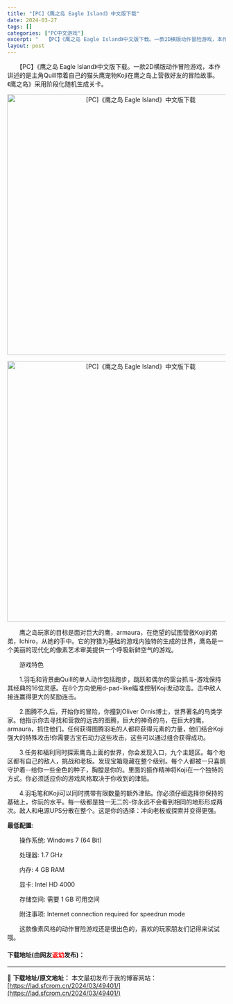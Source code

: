 ```yaml
---
title: "[PC]《鹰之岛 Eagle Island》中文版下载"
date: 2024-03-27
tags: []
categories: ["PC中文游戏"]
excerpt: "　　【PC】《鹰之岛 Eagle Island》中文版下载。一款2D横版动作冒险游戏，本作讲述的是主角Quill带着自己的猫头鹰宠物Koji在鹰之岛上营救好友的冒险故事。《鹰之岛》采用阶段化随机生成关卡。 　　鹰之岛玩家的目标是面对巨大的鹰，armaura，在绝望的试图营救Koji的弟弟，Ichir&hellip;"
layout: post
---
```


 <p>　　【PC】《鹰之岛 Eagle Island》中文版下载。一款2D横版动作冒险游戏，本作讲述的是主角Quill带着自己的猫头鹰宠物Koji在鹰之岛上营救好友的冒险故事。《鹰之岛》采用阶段化随机生成关卡。</p> <p align="center"><img align="" border="0" src="https://lad.sfcrom.cn/wp-content/uploads/2024/03/20240327_66036c56e2605.webp" width="600" alt="[PC]《鹰之岛 Eagle Island》中文版下载" /></p> <p align="center"><img align="" border="0" src="https://lad.sfcrom.cn/wp-content/uploads/2024/03/20240327_66036c5756c08.webp" width="600" alt="[PC]《鹰之岛 Eagle Island》中文版下载" /></p> <p>　　鹰之岛玩家的目标是面对巨大的鹰，armaura，在绝望的试图营救Koji的弟弟，Ichiro，从她的手中。它的狩猎为基础的游戏内独特的生成的世界，鹰岛是一个美丽的现代化的像素艺术审美提供一个呼吸新鲜空气的游戏。</p> <p>　　游戏特色</p> <p>　　1.羽毛和背景曲Quill的单人动作包括跑步，跳跃和偶尔的窗台抓斗-游戏保持其经典的16位灵感。在8个方向使用d-pad-like瞄准控制Koji发动攻击。击中敌人接连赢得更大的奖励连击。</p> <p>　　2.图腾不久后，开始你的冒险，你撞到Oliver Ornis博士，世界著名的鸟类学家。他指示你去寻找和营救的远古的图腾，巨大的神奇的鸟，在巨大的鹰，armaura，抓住他们。任何获得图腾羽毛的人都将获得元素的力量，他们结合Koji强大的特殊攻击!你需要古宝石动力这些攻击，这些可以通过组合获得成功。</p> <p>　　3.任务和福利同时探索鹰岛上面的世界，你会发现入口，九个主题区。每个地区都有自己的敌人，挑战和老板。发现宝箱隐藏在整个级别。每个人都被一只喜鹊守护着--给你一些金色的种子，胸膛是你的。里面的振作精神将Koji在一个独特的方式。你必须适应你的游戏风格取决于你收到的津贴。</p> <p>　　4.羽毛笔和Koji可以同时携带有限数量的额外津贴。你必须仔细选择你保持的基础上，你玩的水平。每一级都是独一无二的-你永远不会看到相同的地形形成两次。敌人和电源UPS分散在整个。这是你的选择：冲向老板或探索并变得更强。</p> <p><strong>最低配置:</strong></p> <p>　　操作系统: Windows 7 (64 Bit)</p> <p>　　处理器: 1.7 GHz</p> <p>　　内存: 4 GB RAM</p> <p>　　显卡: Intel HD 4000</p> <p>　　存储空间: 需要 1 GB 可用空间</p> <p>　　附注事项: Internet connection required for speedrun mode</p> <p>　　这款像素风格的动作冒险游戏还是很出色的，喜欢的玩家朋友们记得来试试哦。</p> <p><h4>下载地址(由网友<font color="red">返幼</font>发布)：</h4></p> 

---
📖 **下载地址/原文地址：** 本文最初发布于我的博客网站：[https://lad.sfcrom.cn/2024/03/49401/](https://lad.sfcrom.cn/2024/03/49401/)
